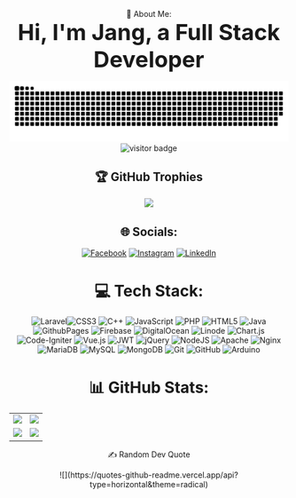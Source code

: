 


<div align="center">
💫 About Me:<br>
<span style="font-size: 2.5rem; font-weight: bold;">Hi, I'm Jang, a Full Stack Developer</span>



![snake gif](https://github.com/jangiethegreat/jangiethegreat/blob/output/github-snake-dark.svg)
![visitor badge](https://visitor-badge.laobi.icu/badge?page_id=jwenjian.visitor-badge)

## 🏆 GitHub Trophies
![](https://github-profile-trophy.vercel.app/?username=jangiethegreat&theme=tokyonight&no-frame=false&no-bg=true&margin-w=4)
## 🌐 Socials:
[![Facebook](https://img.shields.io/badge/Facebook-%231877F2.svg?logo=Facebook&logoColor=white)](https://facebook.com/fafa.jangjang) [![Instagram](https://img.shields.io/badge/Instagram-%23E4405F.svg?logo=Instagram&logoColor=white)](https://instagram.com/jesuisbeauuu) [![LinkedIn](https://img.shields.io/badge/LinkedIn-%230077B5.svg?logo=linkedin&logoColor=white)](https://linkedin.com/in/https://www.linkedin.com/in/john-cris-fernando-443024275/) 

# 💻 Tech Stack:
![Laravel](https://img.shields.io/badge/laravel-%23FF2D20.svg?style=for-the-badge&logo=laravel&logoColor=white)![CSS3](https://img.shields.io/badge/css3-%231572B6.svg?style=for-the-badge&logo=css3&logoColor=white) ![C++](https://img.shields.io/badge/c++-%2300599C.svg?style=for-the-badge&logo=c%2B%2B&logoColor=white) ![JavaScript](https://img.shields.io/badge/javascript-%23323330.svg?style=for-the-badge&logo=javascript&logoColor=%23F7DF1E) ![PHP](https://img.shields.io/badge/php-%23777BB4.svg?style=for-the-badge&logo=php&logoColor=white) ![HTML5](https://img.shields.io/badge/html5-%23E34F26.svg?style=for-the-badge&logo=html5&logoColor=white) ![Java](https://img.shields.io/badge/java-%23ED8B00.svg?style=for-the-badge&logo=openjdk&logoColor=white) ![GithubPages](https://img.shields.io/badge/github%20pages-121013?style=for-the-badge&logo=github&logoColor=white) ![Firebase](https://img.shields.io/badge/firebase-%23039BE5.svg?style=for-the-badge&logo=firebase) ![DigitalOcean](https://img.shields.io/badge/DigitalOcean-%230167ff.svg?style=for-the-badge&logo=digitalOcean&logoColor=white) ![Linode](https://img.shields.io/badge/linode-00A95C?style=for-the-badge&logo=linode&logoColor=white) ![Chart.js](https://img.shields.io/badge/chart.js-F5788D.svg?style=for-the-badge&logo=chart.js&logoColor=white) ![Code-Igniter](https://img.shields.io/badge/CodeIgniter-%23EF4223.svg?style=for-the-badge&logo=codeIgniter&logoColor=white) ![Vue.js](https://img.shields.io/badge/vue.js-%2335495e.svg?style=for-the-badge&logo=vuedotjs&logoColor=%234FC08D)  ![JWT](https://img.shields.io/badge/JWT-black?style=for-the-badge&logo=JSON%20web%20tokens) ![jQuery](https://img.shields.io/badge/jquery-%230769AD.svg?style=for-the-badge&logo=jquery&logoColor=white) ![NodeJS](https://img.shields.io/badge/node.js-6DA55F?style=for-the-badge&logo=node.js&logoColor=white) ![Apache](https://img.shields.io/badge/apache-%23D42029.svg?style=for-the-badge&logo=apache&logoColor=white) ![Nginx](https://img.shields.io/badge/nginx-%23009639.svg?style=for-the-badge&logo=nginx&logoColor=white) ![MariaDB](https://img.shields.io/badge/MariaDB-003545?style=for-the-badge&logo=mariadb&logoColor=white) ![MySQL](https://img.shields.io/badge/mysql-4479A1.svg?style=for-the-badge&logo=mysql&logoColor=white) ![MongoDB](https://img.shields.io/badge/MongoDB-%234ea94b.svg?style=for-the-badge&logo=mongodb&logoColor=white) ![Git](https://img.shields.io/badge/git-%23F05033.svg?style=for-the-badge&logo=git&logoColor=white) ![GitHub](https://img.shields.io/badge/github-%23121011.svg?style=for-the-badge&logo=github&logoColor=white) ![Arduino](https://img.shields.io/badge/-Arduino-00979D?style=for-the-badge&logo=Arduino&logoColor=white)
# 📊 GitHub Stats:
<div align="center">
  <table>
    <tr>
      <td>
        <img src="https://github-readme-stats.vercel.app/api?username=jangiethegreat&theme=onedark&hide_border=false&include_all_commits=true&count_private=true" />
      </td>
      <td>
        <img src="https://github-readme-streak-stats.herokuapp.com/?user=jangiethegreat&theme=onedark&hide_border=false" />
      </td>
    </tr>
    <tr>
      <td >
        <img src="https://github-readme-stats.vercel.app/api/top-langs/?username=jangiethegreat&theme=onedark&hide_border=false&include_all_commits=true&count_private=true&layout=compact" style="width: 400px;" />
      </td>
      <td>
        <img src="https://github-contributor-stats.vercel.app/api?username=jangiethegreat&limit=5&theme=dark&combine_all_yearly_contributions=true" />
      </td>
    </tr>
  </table>
</div>






✍️ Random Dev Quote
<div align="center">
  ![](https://quotes-github-readme.vercel.app/api?type=horizontal&theme=radical)
</div>



</div>


<!-- Proudly created with GPRM ( https://gprm.itsvg.in ) -->

